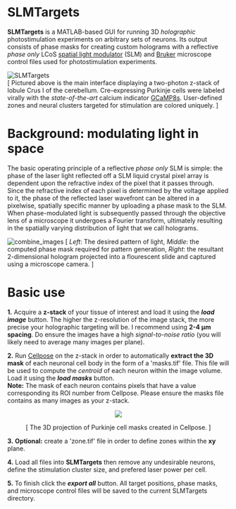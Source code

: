 # SLMTargets
**SLMTargets** is a MATLAB-based GUI for running 3D _holographic_ photostimulation experiments on arbitrary sets of neurons. Its output consists of  phase masks for creating custom holograms with a reflective _phase only_ LCoS [spatial light modulator](https://en.wikipedia.org/wiki/Spatial_light_modulator) (SLM) and [Bruker](https://www.bruker.com/en/products-and-solutions/mr.html?gclid=Cj0KCQjwj7CZBhDHARIsAPPWv3dGf_KSiU_riwNS8jdjhhcRLIdNeDB6sLp11rB1zRIoYhl91VFGrkQaAqXSEALw_wcB) microscope control files used for photostimulation experiments.

![SLMTargets](https://user-images.githubusercontent.com/81040584/191542064-5f83f272-53fc-4393-b11a-1dc8494e90d4.gif)  
[ Pictured above is the main interface displaying a two-photon z-stack of lobule Crus I of the cerebellum. Cre-expressing Purkinje cells were labeled virally with the _state-of-the-art_ calcium indicator [GCaMP8s](https://www.janelia.org/jgcamp8-calcium-indicators). User-defined zones and neural clusters targeted for stimulation are colored uniquely. ]
# Background: modulating light in space
The basic operating principle of a reflective _phase only_ SLM is simple: the phase of the laser light reflected off a SLM liquid crystal pixel array is dependent upon the refractive index of the pixel that it passes through. Since the refractive index of each pixel is determined by the voltage applied to it, the phase of the reflected laser wavefront can be altered in a pixelwise, spatially specific manner by uploading a phase mask to the SLM. When phase-modulated light is subsequently passed through the objective lens of a microscope it undergoes a Fourier transform, ultimately resulting in the spatially varying distribution of light that we call holograms.  

![combine_images](https://user-images.githubusercontent.com/81040584/191947510-60a9e911-c752-4e85-867b-5145b28aaafc.jpg)
[ _Left_: The desired pattern of light, _Middle_: the computed phase mask required for pattern generation, _Right_: the resultant 2-dimensional hologram projected into a flourescent slide and captured using a microscope camera. ]
# Basic use
**1.** Acquire a **z-stack** of your tissue of interest and load it using the **_load image_** button. The higher the z-resolution of the image stack, the more precise your holographic targeting will be. I recommend using **2-4 µm spacing**. Do ensure the images have a high _signal-to-noise ratio_ (you will likely need to average many images per plane).  

**2.** Run [Cellpose](https://github.com/MouseLand/cellpose) on the z-stack in order to automatically **extract the 3D mask** of each neuronal cell body in the form of a 'masks.tif' file. This file will be used to compute the _centroid_ of each neuron within the image volume. Load it using the **_load masks_** button.  
**Note:** The mask of each neuron contains pixels that have a value corresponding its ROI number from Cellpose. Please ensure the masks file contains as many images as your z-stack.  
            
<p align="center">
  <img src="https://user-images.githubusercontent.com/81040584/191570971-2d93cfdc-04a0-47f9-8645-fdbd26b1efa8.gif"/>
</p>
<p align="center">
[ The 3D projection of Purkinje cell masks created in Cellpose. ]
</p>

**3.** **Optional:** create a 'zone.tif' file in order to define zones within the **xy** plane.  

**4.** Load all files into **SLMTargets** then remove any undesirable neurons, define the stimulation cluster size, and prefered laser power per cell.  

**5.** To finish click the **_export all_** button. All target positions, phase masks, and microscope control files will be saved to the current SLMTargets directory.


